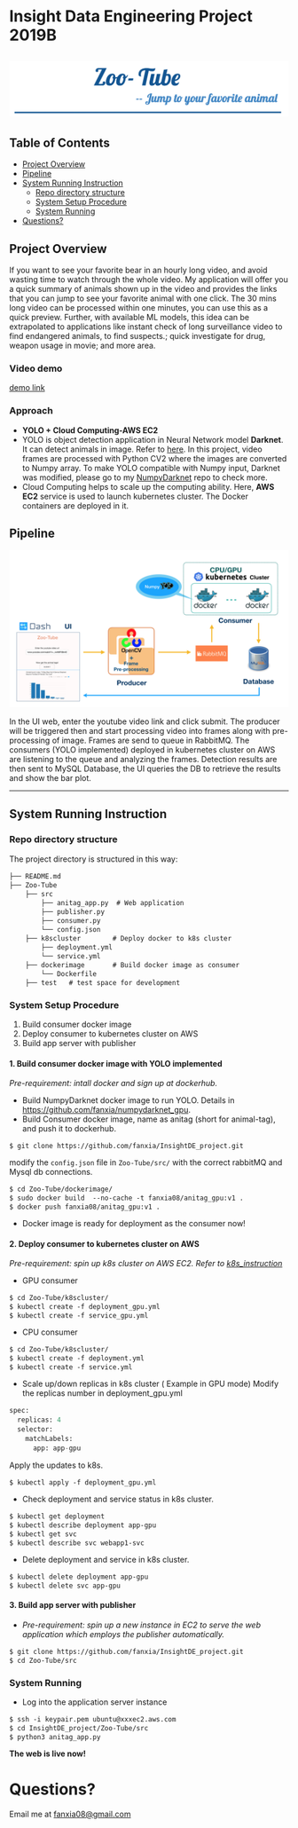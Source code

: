 # Insight Data Engineering Project 2019B
![Alt text](AnimalTag/pics/title.png)
---

## Table of Contents
* [Project Overview](README.md#project-overview)
* [Pipeline](README.md#pipeline)
* [System Running Instruction](README.md#system-running-instruction)
  * [Repo directory structure](README.md#repo-directory-structure)
  * [System Setup Procedure](README.md#system-setup-procedure)
  * [System Running](README.md#system-running)
* [Questions?](README.md#questions?)


## Project Overview

If you want to see your favorite bear in an hourly long video, and avoid wasting time to watch through the whole video.
My application will offer you a quick summary of animals shown up in the video and provides the links that you can jump to see your favorite animal with one click. The 30 mins long video can be processed within one minutes, you can use this as a quick preview. Further, with available ML models, this idea can be extrapolated to applications like instant check of long surveillance video to find endangered animals, to find suspects.; quick investigate for drug, weapon usage in movie; and more area. 

### Video demo

[demo link]()

### Approach

- **YOLO + Cloud Computing-AWS EC2**
- YOLO is object detection application in Neural Network model **Darknet**. It can detect animals in image. Refer to [here](https://pjreddie.com/darknet/yolo/). In this project, video frames are processed with Python CV2 where the images are converted to Numpy array. To make YOLO compatible with Numpy input, Darknet was modified, please go to my [NumpyDarknet](https://github.com/fanxia/numpydarknet_gpu) repo to check more.
- Cloud Computing helps to scale up the computing ability. Here, **AWS EC2** service is used to launch kubernetes cluster. The Docker containers are deployed in it.

## Pipeline

![Alt text](AnimalTag/pics/pipeline.png)

In the UI web, enter the youtube video link and click submit. The producer will be triggered then and start processing video into frames along with pre-processing of image. Frames are send to queue in RabbitMQ. The consumers (YOLO implemented) deployed in kubernetes cluster on AWS are listening to the queue and analyzing the frames. Detection results are then sent to MySQL Database, the UI queries the DB to retrieve the results and show the bar plot.

---

## System Running Instruction

### Repo directory structure

The project directory is structured in this way:

    ├── README.md
    ├── Zoo-Tube
        ├── src
            ├── anitag_app.py  # Web application      
            ├── publisher.py
            ├── consumer.py
            └── config.json 
        ├── k8scluster        # Deploy docker to k8s cluster
            ├── deployment.yml
            └── service.yml
        ├── dockerimage       # Build docker image as consumer
            └── Dockerfile
        ├── test   # test space for development


### System Setup Procedure
  1. Build consumer docker image
  1. Deploy consumer to kubernetes cluster on AWS
  1. Build app server with publisher

#### **1. Build consumer docker image with YOLO implemented**
 *Pre-requirement: intall docker and sign up at dockerhub.*
- Build NumpyDarknet docker image to run YOLO. Details in https://github.com/fanxia/numpydarknet_gpu.
- Build Consumer docker image, name as anitag (short for animal-tag), and push it to dockerhub.
```
$ git clone https://github.com/fanxia/InsightDE_project.git
```
modify the `config.json` file in `Zoo-Tube/src/` with the correct rabbitMQ and Mysql db connections.

```
$ cd Zoo-Tube/dockerimage/
$ sudo docker build  --no-cache -t fanxia08/anitag_gpu:v1 .
$ docker push fanxia08/anitag_gpu:v1 .
```
- Docker image is ready for deployment as the consumer now!


#### **2. Deploy consumer to kubernetes cluster on AWS**
 *Pre-requirement: spin up k8s cluster on AWS EC2. Refer to [k8s_instruction](https://github.com/fanxia/InsightDE_project/blob/master/AnimalTag/k8scluster/k8s_instruction.md)* 
- GPU consumer
```
$ cd Zoo-Tube/k8scluster/
$ kubectl create -f deployment_gpu.yml
$ kubectl create -f service_gpu.yml
```

- CPU consumer
```
$ cd Zoo-Tube/k8scluster/
$ kubectl create -f deployment.yml
$ kubectl create -f service.yml
```

- Scale up/down replicas in k8s cluster ( Example in GPU mode)
Modify the replicas number in deployment_gpu.yml
```python
spec:
  replicas: 4
  selector:
    matchLabels:
      app: app-gpu
```
Apply the updates to k8s.
```
$ kubectl apply -f deployment_gpu.yml
```

- Check deployment and service status in k8s cluster.
```
$ kubectl get deployment
$ kubectl describe deployment app-gpu
$ kubectl get svc
$ kubectl describe svc webapp1-svc
```

- Delete deployment and service in k8s cluster.
```
$ kubectl delete deployment app-gpu
$ kubectl delete svc app-gpu
```

#### **3. Build app server with publisher**
- *Pre-requirement: spin up a new instance in EC2 to serve the web application which employs the publisher automatically.*
```
$ git clone https://github.com/fanxia/InsightDE_project.git
$ cd Zoo-Tube/src
```

### System Running
- Log into the application server instance
```
$ ssh -i keypair.pem ubuntu@xxxec2.aws.com
$ cd InsightDE_project/Zoo-Tube/src
$ python3 anitag_app.py
```
**The web is live now!**

# Questions?
Email me at fanxia08@gmail.com